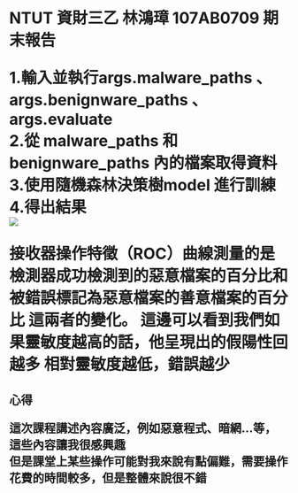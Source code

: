 
<h1> NTUT 資財三乙 林鴻璋 107AB0709 期末報告  
  
1.輸入並執行args.malware_paths 、args.benignware_paths 、args.evaluate  
2.從 malware_paths 和 benignware_paths 內的檔案取得資料  
3.使用隨機森林決策樹model 進行訓練  
4.得出結果  
![](https://github.com/mao0810/-/blob/main/image.png)

接收器操作特徵（ROC）曲線測量的是檢測器成功檢測到的惡意檔案的百分比和被錯誤標記為惡意檔案的善意檔案的百分比 這兩者的變化。
這邊可以看到我們如果靈敏度越高的話，他呈現出的假陽性回越多
相對靈敏度越低，錯誤越少  
  
  
<h2>心得  
  
這次課程講述內容廣泛，例如惡意程式、暗網...等，這些內容讓我很感興趣  
但是課堂上某些操作可能對我來說有點偏難，需要操作花費的時間較多，但是整體來說很不錯
